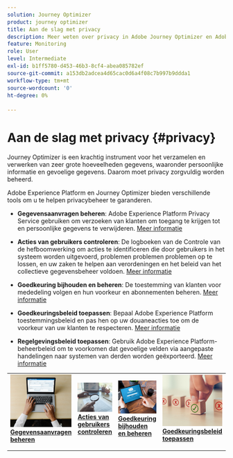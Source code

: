 ```yaml
---
solution: Journey Optimizer
product: journey optimizer
title: Aan de slag met privacy
description: Meer weten over privacy in Adobe Journey Optimizer en Adobe Experience Platform?
feature: Monitoring
role: User
level: Intermediate
exl-id: b1ff5780-d453-46b3-8cf4-abea085782ef
source-git-commit: a153db2adcea4d65cac0d6a4f08c7b997b9ddda1
workflow-type: tm+mt
source-wordcount: '0'
ht-degree: 0%

---
```


# Aan de slag met privacy {#privacy}

Journey Optimizer is een krachtig instrument voor het verzamelen en verwerken van zeer grote hoeveelheden gegevens, waaronder persoonlijke informatie en gevoelige gegevens. Daarom moet privacy zorgvuldig worden beheerd.

Adobe Experience Platform en Journey Optimizer bieden verschillende tools om u te helpen privacybeheer te garanderen.

* **Gegevensaanvragen beheren**: Adobe Experience Platform Privacy Service gebruiken om verzoeken van klanten om toegang te krijgen tot en persoonlijke gegevens te verwijderen. [Meer informatie](requests.md)

* **Acties van gebruikers controleren**: De logboeken van de Controle van de hefboomwerking om acties te identificeren die door gebruikers in het systeem worden uitgevoerd, problemen problemen problemen op te lossen, en uw zaken te helpen aan verordeningen en het beleid van het collectieve gegevensbeheer voldoen. [Meer informatie](audit-logs.md)

* **Goedkeuring bijhouden en beheren**: De toestemming van klanten voor mededeling volgen en hun voorkeur en abonnementen beheren. [Meer informatie](opt-out.md)

* **Goedkeuringsbeleid toepassen**: Bepaal Adobe Experience Platform toestemmingsbeleid en pas hen op uw douaneacties toe om de voorkeur van uw klanten te respecteren. [Meer informatie](../action/consent.md)

* **Regelgevingsbeleid toepassen**: Gebruik Adobe Experience Platform-beheerbeleid om te voorkomen dat gevoelige velden via aangepaste handelingen naar systemen van derden worden geëxporteerd. [Meer informatie](../action/action-privacy.md)

<table style="table-layout:fixed"><tr style="border: 0;">
<td>
<a href="requests.md">
<img alt="Lood" src="../assets/do-not-localize/privacy-request.jpeg">
</a>
<div><a href="requests.md"><strong>Gegevensaanvragen beheren</strong>
</div>
<p>
</td>
<td>
<a href="audit-logs.md">
<img alt="Onfrequent" src="../assets/do-not-localize/privacy-audit.jpeg">
</a>
<div>
<a href="audit-logs.md"><strong>Acties van gebruikers controleren</strong></a>
</div>
<p></td>
<td>
<a href="opt-out.md">
<img alt="Validatie" src="../assets/do-not-localize/privacy-track-consent.jpeg">
</a>
<div>
<a href="opt-out.md"><strong>Goedkeuring bijhouden en beheren</strong></a>
</div>
<p>
</td>
<td>
<a href="../action/consent.md">
<img alt="Validatie" src="../assets/do-not-localize/privacy-consent-policies.jpeg">
</a>
<div>
<a href="../action/consent.md"><strong>Goedkeuringsbeleid toepassen</strong></a>
</div>
<p>
</td>
<td>
<a href="../action/action-privacy.md">
<img alt="Validatie" src="../assets/do-not-localize/privacy-governance.jpeg">
</a>
<div>
<a href="../action/action-privacy.md"><strong>Regelgevingsbeleid toepassen</strong></a>
</div>
<p>
</td>
</tr></table>
